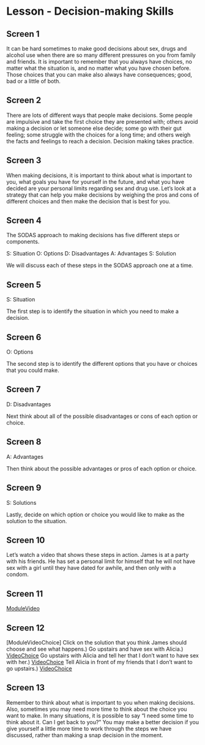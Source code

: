 # Lesson - Decision-making Skills

## Screen 1
It can be hard sometimes to make good decisions about sex, drugs and alcohol use when there are so many different pressures on you from family and friends. It is important to remember that you always have choices, no matter what the situation is, and no matter what you have chosen before. Those choices that you can make also always have consequences; good, bad or a little of both.

## Screen 2
There are lots of different ways that people make decisions. Some people are impulsive and take the first choice they are presented with; others avoid making a decision or let someone else decide; some go with their gut feeling; some struggle with the choices for a long time; and others weigh the facts and feelings to reach a decision. Decision making takes practice.

## Screen 3
When making decisions, it is important to think about what is important to you, what goals you have for yourself in the future, and what you have decided are your personal limits regarding sex and drug use. Let’s look at a strategy that can help you make decisions by weighing the pros and cons of different choices and then make the decision that is best for you.

## Screen 4
The SODAS approach to making decisions has five different steps or components.

S: Situation
O: Options
D: Disadvantages
A: Advantages
S: Solution

We will discuss each of these steps in the SODAS approach one at a time.

## Screen 5
S: Situation

The first step is to identify the situation in which you need to make a decision.

## Screen 6
O: Options

The second step is to identify the different options that you have or choices that you could make.

## Screen 7
D: Disadvantages

Next think about all of the possible disadvantages or cons of each option or choice.

## Screen 8
A: Advantages

Then think about the possible advantages or pros of each option or choice.

## Screen 9
S: Solutions

Lastly, decide on which option or choice you would like to make as the solution to the situation.

## Screen 10
Let’s watch a video that shows these steps in action. James is at a party with his friends. He has set a personal limit for himself that he will not have sex with a girl until they have dated for awhile, and then only with a condom.

## Screen 11
[ModuleVideo](videos/Decision-makingSkills1.mp4)

## Screen 12
[ModuleVideoChoice]
Click on the solution that you think James should choose and see what happens.)
Go upstairs and have sex with Alicia.)
[VideoChoice](videos/Decision-makingSkills2.mp4)
Go upstairs with Alicia and tell her that I don’t want to have sex with her.)
[VideoChoice](videos/Decision-makingSkills3.mp4)
Tell Alicia in front of my friends that I don’t want to go upstairs.)
[VideoChoice](videos/Decision-makingSkills4.mp4)

## Screen 13
Remember to think about what is important to you when making decisions. Also, sometimes you may need more time to think about the choice you want to make. In many situations, it is possible to say “I need some time to think about it. Can I get back to you?” You may make a better decision if you give yourself a little more time to work through the steps we have discussed, rather than making a snap decision in the moment.

